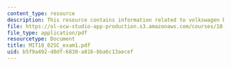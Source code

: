 ```yaml
---
content_type: resource
description: This resource contains information related to volkswagen bug.
file: https://ol-ocw-studio-app-production.s3.amazonaws.com/courses/18-02sc-multivariable-calculus-fall-2010/b5f9a492d8df6830a816bba6c13aecef_MIT18_02SC_exam1.pdf
file_type: application/pdf
resourcetype: Document
title: MIT18_02SC_exam1.pdf
uid: b5f9a492-d8df-6830-a816-bba6c13aecef
---
```

